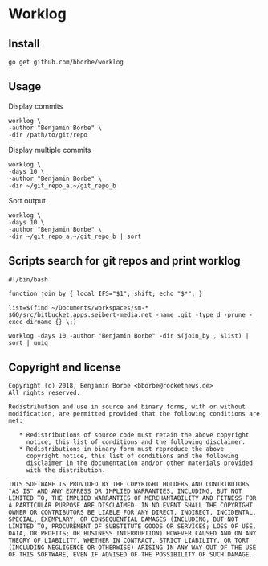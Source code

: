 # Worklog

## Install

`go get github.com/bborbe/worklog`

## Usage

Display commits

```
worklog \
-author "Benjamin Borbe" \
-dir /path/to/git/repo
```

Display multiple commits

```
worklog \
-days 10 \
-author "Benjamin Borbe" \
-dir ~/git_repo_a,~/git_repo_b
```

Sort output

```
worklog \
-days 10 \
-author "Benjamin Borbe" \
-dir ~/git_repo_a,~/git_repo_b | sort
```

## Scripts search for git repos and print worklog

```
#!/bin/bash

function join_by { local IFS="$1"; shift; echo "$*"; }

list=$(find ~/Documents/workspaces/sm-* $GO/src/bitbucket.apps.seibert-media.net -name .git -type d -prune -exec dirname {} \;)

worklog -days 10 -author "Benjamin Borbe" -dir $(join_by , $list) | sort | uniq
```


## Copyright and license

    Copyright (c) 2018, Benjamin Borbe <bborbe@rocketnews.de>
    All rights reserved.
    
    Redistribution and use in source and binary forms, with or without
    modification, are permitted provided that the following conditions are
    met:
    
       * Redistributions of source code must retain the above copyright
         notice, this list of conditions and the following disclaimer.
       * Redistributions in binary form must reproduce the above
         copyright notice, this list of conditions and the following
         disclaimer in the documentation and/or other materials provided
         with the distribution.

    THIS SOFTWARE IS PROVIDED BY THE COPYRIGHT HOLDERS AND CONTRIBUTORS
    "AS IS" AND ANY EXPRESS OR IMPLIED WARRANTIES, INCLUDING, BUT NOT
    LIMITED TO, THE IMPLIED WARRANTIES OF MERCHANTABILITY AND FITNESS FOR
    A PARTICULAR PURPOSE ARE DISCLAIMED. IN NO EVENT SHALL THE COPYRIGHT
    OWNER OR CONTRIBUTORS BE LIABLE FOR ANY DIRECT, INDIRECT, INCIDENTAL,
    SPECIAL, EXEMPLARY, OR CONSEQUENTIAL DAMAGES (INCLUDING, BUT NOT
    LIMITED TO, PROCUREMENT OF SUBSTITUTE GOODS OR SERVICES; LOSS OF USE,
    DATA, OR PROFITS; OR BUSINESS INTERRUPTION) HOWEVER CAUSED AND ON ANY
    THEORY OF LIABILITY, WHETHER IN CONTRACT, STRICT LIABILITY, OR TORT
    (INCLUDING NEGLIGENCE OR OTHERWISE) ARISING IN ANY WAY OUT OF THE USE
    OF THIS SOFTWARE, EVEN IF ADVISED OF THE POSSIBILITY OF SUCH DAMAGE.
